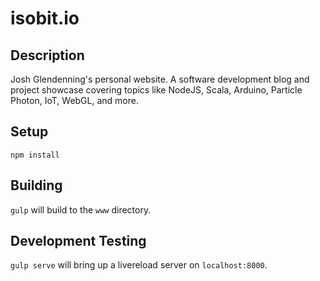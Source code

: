 # isobit.io

## Description
Josh Glendenning's personal website. A software development blog and project
showcase covering topics like NodeJS, Scala, Arduino, Particle Photon, IoT,
WebGL, and more.

## Setup
`npm install`

## Building
`gulp` will build to the `www` directory.

## Development Testing
`gulp serve` will bring up a livereload server on `localhost:8000`.
